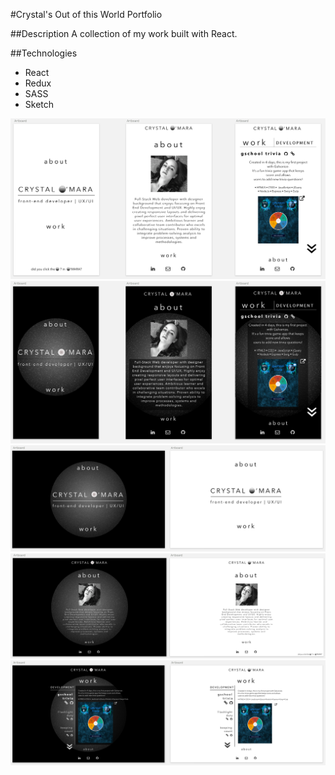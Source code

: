 #Crystal's Out of this World Portfolio

##Description
A collection of my work built with React. 

##Technologies
- React
- Redux
- SASS
- Sketch

![alt text](src/images/portfolio-sketch-mobile-1.png)
![alt text](src/images/portfolio-sketch-mobile-2.png)
![alt text](src/images/portfolio-home.png)
![alt text](src/images/portfolio-about.png)
![alt text](src/images/portfolio-content.png)
